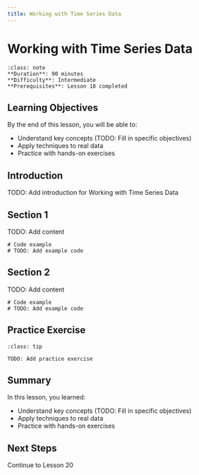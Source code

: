 ```yaml
---
title: Working with Time Series Data
---
```


# Working with Time Series Data

```{admonition} Lesson Info
:class: note
**Duration**: 90 minutes
**Difficulty**: Intermediate
**Prerequisites**: Lesson 18 completed
```

## Learning Objectives

By the end of this lesson, you will be able to:

- Understand key concepts (TODO: Fill in specific objectives)
- Apply techniques to real data
- Practice with hands-on exercises

## Introduction

TODO: Add introduction for Working with Time Series Data

## Section 1

TODO: Add content

```{code-cell} ipython3
# Code example
# TODO: Add example code
```

## Section 2

TODO: Add content

```{code-cell} ipython3
# Code example
# TODO: Add example code
```

## Practice Exercise

```{admonition} Exercise
:class: tip

TODO: Add practice exercise
```

## Summary

In this lesson, you learned:

- Understand key concepts (TODO: Fill in specific objectives)
- Apply techniques to real data
- Practice with hands-on exercises

## Next Steps

Continue to Lesson 20

<!--
INSTRUCTOR NOTES

Skills covered (from references/skills/data-science/):
1. adjusting-financial-withdrawals-for-inflation-in-simulations.md
   - Adjusting financial withdrawals for inflation in simulations
   - Difficulty: intermediate
2. analyzing-historical-market-returns-from-financial-datasets.md
   - Analyzing Historical Market Returns from Financial Datasets
   - Difficulty: intermediate
3. applying-sine-and-cosine-transformations-to-time-series-data.md
   - Applying Sine and Cosine Transformations to Time Series Data
   - Difficulty: intermediate
4. creating-and-populating-sqlite-tables-from-pandas-dataframes.md
   - Creating and Populating SQLite Tables from Pandas DataFrames
   - Difficulty: intermediate
5. creating-pivot-tables-in-pandas-for-heat-map-visualization.md
   - Creating Pivot Tables in Pandas for Heat Map Visualization
   - Difficulty: intermediate
6. defining-derived-functions-using-integration-in-python.md
   - Defining Derived Functions Using Integration in Python
   - Difficulty: intermediate
7. forecasting-consumer-demand-using-python.md
   - Forecasting Consumer Demand using Python
   - Difficulty: intermediate
8. grouping-and-aggregating-data-in-pandas.md
   - Grouping and Aggregating Data in Pandas
   - Difficulty: intermediate
9. integrating-python-data-analysis-into-dash-applications.md
   - Integrating Python Data Analysis into Dash Applications
   - Difficulty: intermediate
10. returning-data-structures-in-dash-callbacks.md
   - Returning Data Structures in Dash Callbacks
   - Difficulty: intermediate
-->